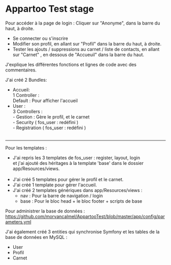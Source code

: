 Appartoo Test stage
=========

Pour accéder à la page de login : Cliquer sur "Anonyme", dans la barre du haut, à droite.
- Se connecter ou s'inscrire
- Modifier son profil, en allant sur "Profil" dans la barre du haut, à droite.
- Tester les ajouts / suppressions au carnet / liste de contacts, en allant sur "Carnet" , en dessous de "Accueuil" dans la barre du haut.

J'explique les différentes fonctions et lignes de code avec des commentaires. <br />

J'ai créé 2 Bundles:
- Accueil:<br />
    1 Controller : <br />
        Default : Pour afficher l'accueil<br />
- User : <br />
    3 Controllers : <br />
      - Gestion : Gère le profil, et le carnet<br />
      - Security ( fos_user : redéfini )<br />
      - Registration ( fos_user : redéfini )
<br /> <br />
----------

Pour les templates : <br />
* J'ai repris les 3 templates de fos_user : register, layout, login <br />et j'ai ajouté des héritages à la template 'base' dans le dossier app/Resources/views. <br /> <br />
* J'ai créé 5 templates pour gérer le profil et le carnet. <br />
* J'ai créé 1 template pour gérer l'accueil. <br />
* J'ai créé 2 templates génériques dans app/Resources/views : <br />
    * nav : Pour la barre de navigation / login <br />
    * base : Pour le bloc head + le bloc footer + scripts de base

Pour administrer la base de données :  <br />
https://github.com/morvancalmel/AppartooTest/blob/master/app/config/parameters.yml

J'ai également créé 3 entities qui synchronise Symfony et les tables de la base de données en MySQL :
* User
* Profil
* Carnet
